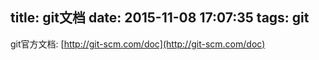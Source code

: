 title: git文档
date: 2015-11-08 17:07:35
tags: git
---

git官方文档: [http://git-scm.com/doc](http://git-scm.com/doc)
